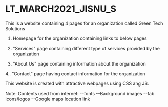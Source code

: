 # LT_MARCH2021_JISNU_S
This is a website containing 4 pages for an organization called Green Tech Solutions

1. Homepage for the organization containing links to below pages  

2. "Services" page containing different type of services provided by the organization

3. "About Us" page containing information about the organization

4.. "Contact" page having contact information for the organization

This website is created with attractive webpages using CSS ang JS.

Note: 
Contents used from internet:
--fonts
--Background images
--fab icons/logos
--Google maps location link
